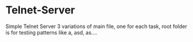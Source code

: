 # Telnet-Server
Simple Telnet Server
3 variations of main file, one for each task, root folder is for testing patterns like a, asd, as....
